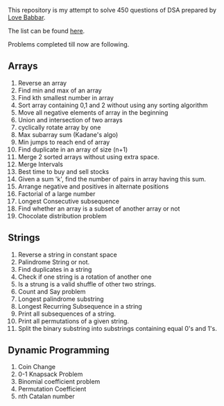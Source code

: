 This repository is my attempt to solve 450 questions of DSA prepared by [Love Babbar](https://www.youtube.com/channel/UCQHLxxBFrbfdrk1jF0moTpw). 

The list can be found [here](https://drive.google.com/file/d/1FMdN_OCfOI0iAeDlqswCiC2DZzD4nPsb/view?usp=sharing).

Problems completed till now are following.

## Arrays 

1. Reverse an array
2. Find min and max of an array
3. Find kth smallest number in array
4. Sort array containing 0,1 and 2 without using any sorting algorithm
5. Move all negative elements of array in the beginning
6. Union and intersection of two arrays
7. cyclically rotate array by one
8. Max subarray sum (Kadane's algo)
10. Min jumps to reach end of array
11. Find duplicate in an array of size (n+1)
12. Merge 2 sorted arrays without using extra space.
14. Merge Intervals
17. Best time to buy and sell stocks
18. Given a sum 'k', find the number of pairs in array having this sum.
20. Arrange negative and positives in alternate positions
22. Factorial of a large number
24. Longest Consecutive subsequence
27. Find whether an array is a subset of another array or not
30. Chocolate distribution problem

## Strings

1. Reverse a string in constant space
2. Palindrome String or not.
3. Find duplicates in a string
4. Check if one string is a rotation of another one
5. Is a strung is a valid shuffle of other two strings.
6. Count and Say problem
7. Longest palindrome substring
8. Longest Recurring Subsequence in a string
9. Print all subsequences of a string.
10. Print all permutations of a given string.
11. Split the binary substring into substrings containing equal 0's and 1's.

## Dynamic Programming
1. Coin Change
2. 0-1 Knapsack Problem
3. Binomial coefficient problem
4. Permutation Coefficient
5. nth Catalan number